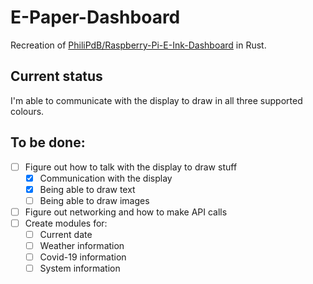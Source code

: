 # E-Paper-Dashboard

Recreation of [PhiliPdB/Raspberry-Pi-E-Ink-Dashboard](https://github.com/PhiliPdB/Raspberry-Pi-E-Ink-Dashboard) in Rust.

## Current status
I'm able to communicate with the display to draw in all three supported colours.

## To be done:
- [ ] Figure out how to talk with the display to draw stuff
    - [x] Communication with the display
    - [x] Being able to draw text
    - [ ] Being able to draw images
- [ ] Figure out networking and how to make API calls
- [ ] Create modules for:
    - [ ] Current date
    - [ ] Weather information
    - [ ] Covid-19 information
    - [ ] System information
